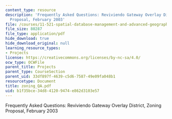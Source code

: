 ```yaml
---
content_type: resource
description: 'Frequently Asked Questions: Reviviendo Gateway Overlay District, Zoning
  Proposal, February 2003'
file: /courses/11-521-spatial-database-management-and-advanced-geographic-information-systems-spring-2003/b1f35bce34d841209474e862d3103e57_zoning_QA.pdf
file_size: 80287
file_type: application/pdf
hide_download: true
hide_download_original: null
learning_resource_types:
- Projects
license: https://creativecommons.org/licenses/by-nc-sa/4.0/
ocw_type: OCWFile
parent_title: Projects
parent_type: CourseSection
parent_uid: 33df897f-4639-c5d6-7587-49e09fa048b1
resourcetype: Document
title: zoning_QA.pdf
uid: b1f35bce-34d8-4120-9474-e862d3103e57
---
```

Frequently Asked Questions: Reviviendo Gateway Overlay District, Zoning Proposal, February 2003